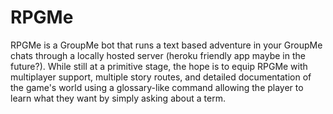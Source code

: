 # RPGMe
RPGMe is a GroupMe bot that runs a text based adventure in your GroupMe chats through a locally hosted server (heroku friendly app maybe in the future?). While still at a primitive stage, the hope is to equip RPGMe with multiplayer support, multiple story routes, and detailed documentation of the game's world using a glossary-like command allowing the player to learn what they want by simply asking about a term.
